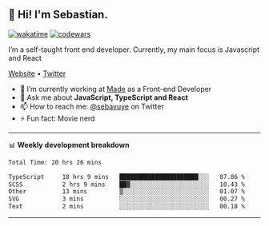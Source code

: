 ## 👋 Hi! I'm Sebastian.

[![wakatime](https://wakatime.com/badge/user/df0036c6-328a-4a39-be9b-e49417ed22a1.svg)](https://wakatime.com/@df0036c6-328a-4a39-be9b-e49417ed22a1)
[![codewars](https://www.codewars.com/users/sebavuye/badges/small)](https://www.codewars.com/users/sebavuye)

I’m a self-taught front end developer. Currently, my main focus is Javascript and React

[Website](https://sebastianvuye.be) • [Twitter](https://twitter.com/sebavuye)

- 🔭 I’m currently working at [Made](https://made.be/) as a Front-end Developer
- 💬 Ask me about **JavaScript, TypeScript and React**
- 📫 How to reach me: [@sebavuye](https://twitter.com/sebavuye) on Twitter
- ⚡ Fun fact: Movie nerd

-------

📊 **Weekly development breakdown**

<!--START_SECTION:waka-->

```txt
Total Time: 20 hrs 26 mins

TypeScript     18 hrs 9 mins   ██████████████████████░░░   87.86 %
SCSS           2 hrs 9 mins    ██▓░░░░░░░░░░░░░░░░░░░░░░   10.43 %
Other          13 mins         ▒░░░░░░░░░░░░░░░░░░░░░░░░   01.07 %
SVG            3 mins          ░░░░░░░░░░░░░░░░░░░░░░░░░   00.27 %
Text           2 mins          ░░░░░░░░░░░░░░░░░░░░░░░░░   00.18 %
```

<!--END_SECTION:waka-->
-------
